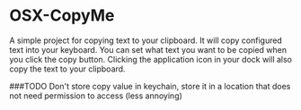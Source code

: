 # OSX-CopyMe

A simple project for copying text to your clipboard.  It will copy configured text into your keyboard.  You can set what text you want to be copied when you click the copy button.  Clicking the application icon in your dock will also copy the text to your clipboard.

###TODO
Don't store copy value in keychain, store it in a location that does not need permission to access (less annoying)
